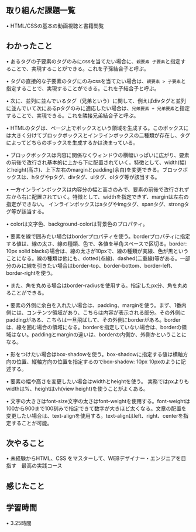 ## 取り組んだ課題一覧
• HTML/CSSの基本の動画視聴と書籍閲覧

## わかったこと
• あるタグの子要素のタグのみにcssを当てたい場合に、`親要素 子要素`と指定することで、実現することができる。これを子孫結合子と呼ぶ。
    
• タグの直接的な子要素のタグにのみcssを当てたい場合は、`親要素 > 子要素`と指定することで、実現することができる。これを子結合子と呼ぶ。

• 次に、並列に並んでいるタグ（兄弟という）に関して、例えばdivタグと並列に並んでいて次にあるpタグのみに適応したい場合は、`兄弟要素 + 兄弟要素`と指定することで、実現できる。これを隣接兄弟結合子と呼ぶ。

• HTMLのタグは、ページ上でボックスという領域を生成する。このボックスには大きく分けてブロックボックスとインラインボックスの二種類が存在し、タグによってどちらのボックスを生成するかは決まっている。

• ブロックボックスは内容に関係なくウィンドウの横幅いっぱいに広がり、要素の前後で改行され基本的に上から下に配置されていく。特徴として、width(幅)とheight(高さ)、上下左右のmarginとpadding(余白)を変更できる。ブロックボックスは、hタグやpタグ、divタグ、ulタグ、olタグ等が該当する。

• 一方インラインボックスは内容分の幅と高さのみで、要素の前後で改行されず左から右に配置されていく。特徴として、widthを指定できず、marginは左右の指定ができない。
インラインボックスはaタグやimgタグ、spanタグ、strongタグ等が該当する。

• colorは文字色、background-colorは背景色のプロパティ。

• 要素を線で囲みたい場合はborderプロパティを使う。borderプロパティに指定する値は、線の太さ、線の種類、色で、各値を半角スペースで区切る。border: 10px solid blackの場合は、線の太さが10pxで、線の種類が実線、色が黒ということになる。線の種類は他にも、dotted(点線)、dashed(二重線)等がある。一部分のみに線を引きたい場合はborder-top、border-bottom、border-left、border-rightを使う。

• また、角を丸める場合はborder-radiusを使用する。指定したpx分、角を丸めることができる。

• 要素の外側に余白を入れたい場合は、padding、marginを使う。まず、1番内側には、コンテンツ領域があり、こちらは内容が表示される部分。その外側にpaddingがある、こちらは一旦飛ばして、その外側にborderがある。borderは、線を囲む場合の領域になる。borderを指定していない場合は、borderの領域はない。paddingとmarginの違いは、borderの内側か、外側かということになる。

• 影をつけたい場合はbox-shadowを使う。box-shadowに指定する値は横軸方向の位置、縦軸方向の位置を指定するのでbox-shadow: 10px 10pxのように記述する。

• 要素の幅や高さを変更したい場合はwidthとheightを使う。
実務ではpxよりもwidthは%、heightはvh(view height)を使うことがよくある。

• 文字の大きさはfont-size文字の太さはfont-weightを使用する。font-weightは100から900まで100刻みで指定できて数字が大きほど太くなる。文章の配置を変更したい場合は、text-alignを使用する。text-alignはleft、right、centerを指定することが可能。



## 次やること
• 未経験からHTML、CSS をマスターして、WEBデザイナー・エンジニアを目指す　最高の実践コース


## 感じたこと



## 学習時間
• 3.25時間
